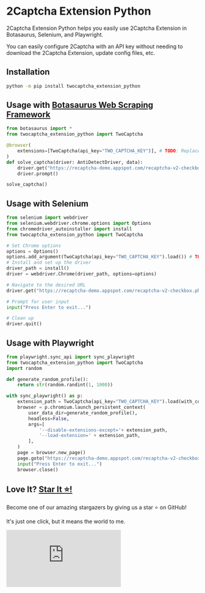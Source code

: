 # 2Captcha Extension Python

2Captcha Extension Python helps you easily use 2Captcha Extension in Botasaurus, Selenium, and Playwright.

You can easily configure 2Captcha with an API key without needing to download the 2Captcha Extension, update config files, etc.


## Installation

```bash 
python -m pip install twocaptcha_extension_python
```

## Usage with [Botasaurus Web Scraping Framework](https://github.com/omkarcloud/botasaurus)

```python
from botasaurus import *
from twocaptcha_extension_python import TwoCaptcha

@browser(
    extensions=[TwoCaptcha(api_key="TWO_CAPTCHA_KEY")], # TODO: Replace with your own 2Captcha Key
)  
def solve_captcha(driver: AntiDetectDriver, data):
    driver.get("https://recaptcha-demo.appspot.com/recaptcha-v2-checkbox.php")
    driver.prompt()

solve_captcha()
```

## Usage with Selenium 

```python
from selenium import webdriver
from selenium.webdriver.chrome.options import Options
from chromedriver_autoinstaller import install
from twocaptcha_extension_python import TwoCaptcha

# Set Chrome options
options = Options()
options.add_argument(TwoCaptcha(api_key="TWO_CAPTCHA_KEY").load()) # TODO: Replace with your own 2Captcha Key
# Install and set up the driver
driver_path = install()
driver = webdriver.Chrome(driver_path, options=options)

# Navigate to the desired URL
driver.get("https://recaptcha-demo.appspot.com/recaptcha-v2-checkbox.php")

# Prompt for user input
input("Press Enter to exit...")

# Clean up
driver.quit()
```

## Usage with Playwright

```python
from playwright.sync_api import sync_playwright
from twocaptcha_extension_python import TwoCaptcha
import random

def generate_random_profile():
    return str(random.randint(1, 1000))

with sync_playwright() as p:
    extension_path = TwoCaptcha(api_key="TWO_CAPTCHA_KEY").load(with_command_line_option=False) # TODO: Replace with your own 2Captcha Key
    browser = p.chromium.launch_persistent_context(
        user_data_dir=generate_random_profile(),
        headless=False,
        args=[
            '--disable-extensions-except='+ extension_path,
            '--load-extension=' + extension_path,
        ],
    )
    page = browser.new_page()
    page.goto("https://recaptcha-demo.appspot.com/recaptcha-v2-checkbox.php")
    input("Press Enter to exit...")
    browser.close()
```

## Love It? [Star It ⭐!](https://github.com/omkarcloud/twocaptcha-extension-python)

Become one of our amazing stargazers by giving us a star ⭐ on GitHub!

It's just one click, but it means the world to me.

[![Stargazers for @omkarcloud/twocaptcha-extension-python](https://bytecrank.com/nastyox/reporoster/php/stargazersSVG.php?user=omkarcloud&repo=twocaptcha-extension-python)](https://github.com/omkarcloud/twocaptcha-extension-python/stargazers)
